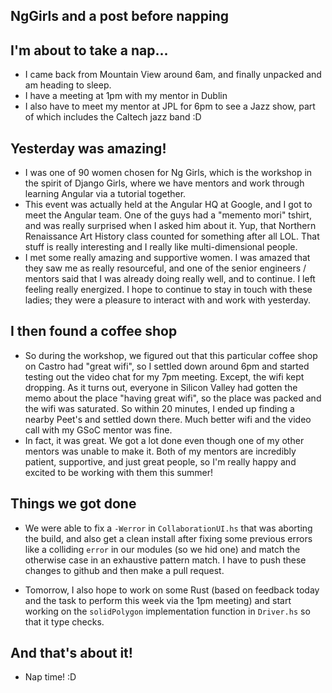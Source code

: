 ## NgGirls and a post before napping

## I'm about to take a nap...
- I came back from Mountain View around 6am, and finally unpacked and am heading to sleep.
- I have a meeting at 1pm with my mentor in Dublin
- I also have to meet my mentor at JPL for 6pm to see a Jazz show, part of which includes the Caltech jazz band :D

## Yesterday was amazing!
- I was one of 90 women chosen for Ng Girls, which is the workshop in the spirit of Django Girls, where we have mentors
  and work through learning Angular via a tutorial together. 
- This event was actually held at the Angular HQ at Google, and I got to meet the Angular team. One of the guys had a 
  "memento mori" tshirt, and was really surprised when I asked him about it. Yup, that Northern Renaissance Art History class counted
  for something after all LOL. That stuff is really interesting and I really like multi-dimensional people.
- I met some really amazing and supportive women. I was amazed that they saw me as really resourceful, and one of the senior
  engineers / mentors said that I was already doing really well, and to continue. I left feeling really energized. 
  I hope to continue to stay in touch with these ladies; they were a pleasure to interact with and work with yesterday.
  
## I then found a coffee shop
- So during the workshop, we figured out that this particular coffee shop on Castro had "great wifi", so I settled down
  around 6pm and started testing out the video chat for my 7pm meeting. Except, the wifi kept dropping. As it turns out, 
  everyone in Silicon Valley had gotten the memo about the place "having great wifi", so the place was packed and the wifi
  was saturated. So within 20 
  minutes, I ended up finding a nearby Peet's and settled down there. Much better wifi and the video call with my GSoC
  mentor was fine.
- In fact, it was great. We got a lot done even though one of my other mentors was unable to make it. Both of my mentors are
  incredibly patient, supportive, and just great people, so I'm really happy and excited to be working with them this summer!

## Things we got done
- We were able to fix a ```-Werror``` in ```CollaborationUI.hs``` that was aborting the build, and also get a clean install after 
  fixing some previous errors like a colliding ```error``` in our modules (so we hid one) and match the otherwise case 
  in an exhaustive pattern match. I have to push these changes to github and then make a pull request.
  
- Tomorrow, I also hope to work on some Rust (based on feedback today and the task to perform this week via the 1pm meeting)
  and start working on the ```solidPolygon``` implementation function in ```Driver.hs``` so that it type checks.
  
## And that's about it!
- Nap time! :D
